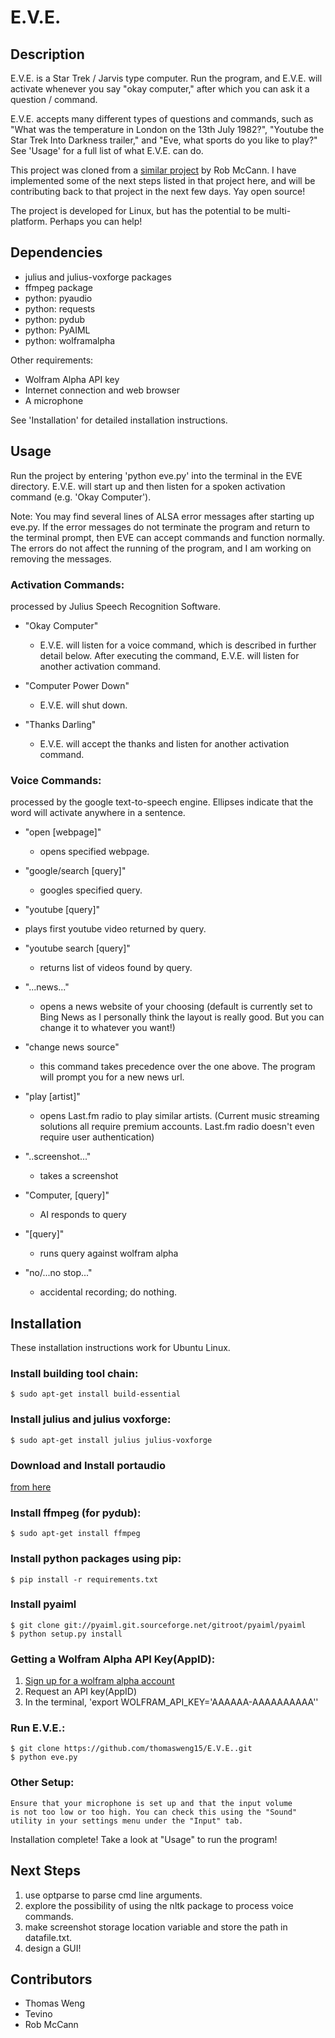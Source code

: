 E.V.E.
======

Description
-----------
E.V.E. is a Star Trek / Jarvis type computer. Run the program, and E.V.E. will activate whenever you say "okay computer," after which you can ask it a question / command. 

E.V.E. accepts many different types of questions and commands, such as "What was the temperature in London on the 13th July 1982?", "Youtube the Star Trek Into Darkness trailer," and "Eve, what sports do you like to play?" See 'Usage' for a full list of what E.V.E. can do.

This project was cloned from a [similar project](https://github.com/rob-mccann/Pi-Voice) by Rob McCann. I have implemented some of the next steps listed in that project here, and will be contributing back to that project in the next few days. Yay open source!

The project is developed for Linux, but has the potential to be multi-platform. Perhaps you can help!


Dependencies
------------
*	julius and julius-voxforge packages
*	ffmpeg package
*	python: pyaudio
*	python: requests
*	python: pydub
*	python: PyAIML
* 	python: wolframalpha

Other requirements:
*	Wolfram Alpha API key
*	Internet connection and web browser
*	A microphone

See 'Installation' for detailed installation instructions.


Usage
-----
Run the project by entering 'python eve.py' into the terminal in the EVE directory.
E.V.E. will start up and then listen for a spoken activation command (e.g. 'Okay Computer'). 

Note: You may find several lines of ALSA error messages after starting up eve.py. If the error messages do not terminate the program and return to the terminal prompt, then EVE can accept commands and function normally. The errors do not affect the running of the program, and I am working on removing the messages. 

### Activation Commands:
processed by Julius Speech Recognition Software.

* "Okay Computer" 
 	* E.V.E. will listen for a voice command, which is described in further detail below. After executing the command, E.V.E. will listen for another activation command.


* "Computer Power Down" 		
 	* E.V.E. will shut down.

* "Thanks Darling" 		
	* E.V.E. will accept the thanks and listen for another activation command.

### Voice Commands:
processed by the google text-to-speech engine.
Ellipses indicate that the word will activate anywhere in a sentence.


* "open [webpage]" 
	* opens specified webpage.

* "google/search [query]"		
	* googles specified query.

* "youtube [query]"		
 * plays first youtube video returned by query.

* "youtube search [query]"
	* returns list of videos found by query.

* "...news..."
	* opens a news website of your choosing (default is currently set to Bing News as I personally think the layout is really good. But you can change it to whatever you want!)

* "change news source" 
 	* this command takes precedence over the one above. The program will prompt you for a new news url.

* "play [artist]"	
	* opens Last.fm radio to play similar artists. (Current music streaming solutions all require premium accounts. Last.fm radio doesn't even require user authentication)

* "..screenshot..." 
 	* takes a screenshot

* "Computer, [query]"	
 	* AI responds to query

* "[query]" 
 	* runs query against wolfram alpha

* "no/...no stop..."	
 	* accidental recording; do nothing.


Installation 
------------
These installation instructions work for Ubuntu Linux.

### Install building tool chain:
`$ sudo apt-get install build-essential`

### Install julius and julius voxforge:
`$ sudo apt-get install julius julius-voxforge`

### Download and Install portaudio
[from here](http://www.portaudio.com/download.html)

### Install ffmpeg (for pydub):
`$ sudo apt-get install ffmpeg`

### Install python packages using pip:
`$ pip install -r requirements.txt`

### Install pyaiml
	$ git clone git://pyaiml.git.sourceforge.net/gitroot/pyaiml/pyaiml
	$ python setup.py install

### Getting a Wolfram Alpha API Key(AppID):
1. [Sign up for a wolfram alpha account](https://developer.wolframalpha.com/portal/apisignup.html)
2. Request an API key(AppID)
3. In the terminal, 'export WOLFRAM_API_KEY='AAAAAA-AAAAAAAAAA''

### Run E.V.E.:
	$ git clone https://github.com/thomasweng15/E.V.E..git
	$ python eve.py

### Other Setup:
	Ensure that your microphone is set up and that the input volume 
	is not too low or too high. You can check this using the "Sound" 
	utility in your settings menu under the "Input" tab.

Installation complete! Take a look at "Usage" to run the program!


Next Steps
----------
1. 	use optparse to parse cmd line arguments.
2. 	explore the possibility of using the nltk package to process voice commands.
3. 	make screenshot storage location variable and store the path in datafile.txt.
4. 	design a GUI! 


Contributors
------------
*	Thomas Weng
*	Tevino
*	Rob McCann
